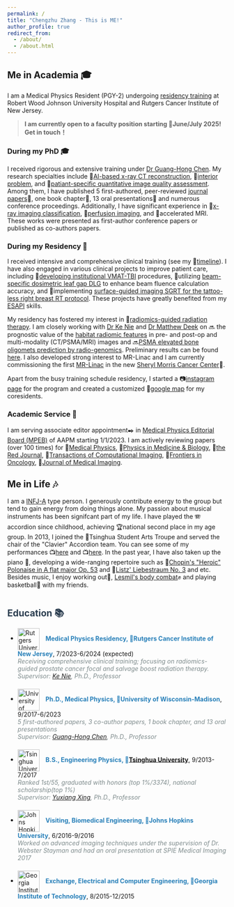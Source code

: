 ```yaml
---
permalink: /
title: "Chengzhu Zhang - This is ME!"
author_profile: true
redirect_from: 
  - /about/
  - /about.html
---
```


<style>
  .section-title {
    font-size: 1.5em;
    font-weight: bold;
    color: #2c3e50;
    margin-top: 2em;
  }

  .subsection-title {
    font-size: 1.25em;
    font-weight: bold;
    color: #34495e;
    margin-top: 1.5em;
  }

  .timeline {
    margin: 1em 0;
  }

  .timeline-item {
    margin-bottom: 1.5em;
  }

  .institution {
    font-weight: bold;
    color: #2980b9;
  }

  .supervisor {
    font-style: italic;
    color: #7f8c8d;
  }

  .logo {
    width: 50px;
    vertical-align: middle;
    margin-right: 10px;
  }

  .comment {
    font-style: italic;
    color: #7f8c8d;
  }
</style>

## Me in Academia 🎓

I am a Medical Physics Resident (PGY-2) undergoing [residency training](https://sites.rutgers.edu/cinj-radiation-oncology/medical-physics-residency/) at Robert Wood Johnson University Hospital and Rutgers Cancer Institute of New Jersey. 
> **I am currently open to a faculty position starting 📅June/July 2025! Get in touch！**

### During my PhD 🎓
I received rigorous and extensive training under [Dr Guang-Hong Chen](https://scholar.google.com/citations?user=nw7lybEAAAAJ&hl=en). My research specialties include 🔹[AI-based x-ray CT reconstruction](/research/research-1), 🔹[interior problem](/research/research-2), and 🔹[patiant-specific quantitative image quality assessment](/research/research-3). Among them, I have published 5 first-authored, peer-reviewed [journal papers](/publication)📄, one book chapter🔖, 13 oral presentations🎤 and numerous conference proceedings. Additionally, I have significant experience in 🔹[x-ray imaging classification](/publication/2019-CV19Net-2), 🔹[perfusion imaging](/research/research-4), and 🔹accelerated MRI. These works were presented as first-author conference papers or published as co-authors papers. 

### During my Residency 🏥
I received intensive and comprehensive clinical training (see my 📆[timeline](/clinical)). I have also engaged in various clinical projects to improve patient care, including 🔸[developing institutional VMAT-TBI](/clinical/clinical-TBI) procedures, 🔸utilizing [beam-specific dosimetric leaf gap DLG](/clinical/clinical-DLG) to enhance beam fluence calculation accuracy, and 🔸implementing [surface-guided imaging SGRT for the tattoo-less right breast RT protocol](/clinical/clinical-SGRT). These projects have greatly benefited from my [ESAPI](/clinical/clinical-ESAPI) skills.

My residency has fostered my interest in 🔹[radiomics-guided radiation therapy](/research/research-5). I am closely working with [Dr Ke Nie](https://scholar.google.com/citations?user=1BKalcwAAAAJ&hl=en) and [Dr Matthew Deek](https://scholar.google.com/citations?user=LDJBBWEAAAAJ&hl=en) on 🔜 the prognostic value of the [habitat radiomic features](/images/HabitatProstate1.png) in pre- and post-op and multi-modality (CT/PSMA/MRI) images and 🔜[PSMA elevated bone oligomets prediction by radio-genomics](/files/bonemets.pdf). Preliminary results can be found [here](/images/HabitatProstate2.png). I also developed strong interest to MR-Linac and I am currently commissioning the first [MR-Linac](/clinical/clinical-MRLC) in the new [Sheryl Morris Cancer Center](https://www.rwjbh.org/blog/2024/january/coming-soon-new-jersey-s-first-freestanding-canc/)🏥.

Apart from the busy training schedule residency, I started a 📷[instagram page](https://www.instagram.com/nbmedphys?utm_source=ig_web_button_share_sheet&igsh=ZDNlZDc0MzIxNw==) for the program and created a customized 📌[google map](https://www.google.com/maps/d/edit?mid=1BZHwVmbjk2Ad-1wKqSe_PJH9om_h5Fs&usp=sharing) for my coresidents.

### Academic Service 📧
I am serving associate editor appointment✒️ in [Medical Physics Editorial Board (MPEB)](https://www.aapm.org/org/structure/default.asp?committee_code=MPBAE) of AAPM starting 1/1/2023. I am actively reviewing papers (over 100 times) for 📘[Medical Physics](https://aapm.onlinelibrary.wiley.com/journal/24734209), 📗[Physics in Medicine & Biology](https://iopscience.iop.org/journal/0031-9155), 📕[the Red Journal](https://www.redjournal.org/), 📓[Transactions of Computational Imaging](https://ieeexplore.ieee.org/xpl/RecentIssue.jsp?punumber=6745852), 📔[Frontiers in Oncology](https://www.frontiersin.org/journals/oncology), 📒[Journal of Medical Imaging](https://www.spiedigitallibrary.org/journals/journal-of-medical-imaging#_=_).

## Me in Life 🎶
I am a [INFJ-A](https://www.16personalities.com/infj-personality) type person. I generously contribute energy to the group but tend to gain energy from doing things alone. My passion about musical instruments has been signifcant part of my life. I have played the 🪗accordion since childhood, achieving 🏆national second place in my age group. In 2013, I joined the 🎻Tsinghua Student Arts Troupe and served the chair of the "Clavier" Accordion team. You can see some of my performances 📺[here](https://www.youtube.com/watch?v=x7G1gQj_ozg) and 📺[here](https://www.youtube.com/watch?v=2bYkOFqpb14). In the past year, I have also taken up the piano 🎹, developing a wide-ranging repertoire such as 🎼[Chopin's "Heroic" Polonaise in A flat major Op. 53](https://www.youtube.com/watch?v=aZYYoDDmg8M) and 🎼[Listz' Liebestraum No. 3](https://www.youtube.com/watch?v=lhW_tRmpLFs) and etc. Besides music, I enjoy working out💪, [Lesmil's body combat](https://www.lesmills.com/us/workouts/fitness-classes/bodycombat/)✊ and playing basketball🏀 with my friends.

<div class="section-title">Education 📚</div>

<ul class="timeline">
  <li class="timeline-item">
    <img src="{{ site.baseurl }}/images/Rutgers_University_Logo.png" alt="Rutgers University" class="logo">
    <span class="institution">Medical Physics Residency, 🏫Rutgers Cancer Institute of New Jersey</span>, 7/2023-6/2024 (expected)
    <div class="comment">Receiving comprehensive clinical training; focusing on radiomics-guided prostate cancer focal and salvage boost radiation therapy.</div>
    <div class="supervisor">Supervisor: <a href="https://scholar.google.com/citations?user=1BKalcwAAAAJ&hl=en">Ke Nie</a>, Ph.D., Professor</div>
  </li>
  <li class="timeline-item">
    <img src="{{ site.baseurl }}/images/Wisconsin_Madison_Logo.png" alt="University of Wisconsin-Madison" class="logo">
    <span class="institution">Ph.D., Medical Physics, 🏫University of Wisconsin-Madison</span>, 9/2017-6/2023
    <div class="comment">5 first-authored papers, 3 co-author papers, 1 book chapter, and 13 oral presentations</div>
    <div class="supervisor">Supervisor: <a href="https://scholar.google.com/citations?user=nw7lybEAAAAJ&hl=en">Guang-Hong Chen</a>, Ph.D., Professor</div>
  </li>
  <li class="timeline-item">
    <img src="{{ site.baseurl }}/images/Tsinghua_University_Logo.png" alt="Tsinghua University" class="logo">
    <span class="institution">B.S., Engineering Physics, 🏫<a href="https://www.usnews.com/education/best-global-universities/china">Tsinghua University</a></span>, 9/2013-7/2017
    <div class="comment">Ranked 1st/55, graduated with honors (top 1%/3374), national scholarship(top 1%)</div>
    <div class="supervisor">Supervisor: <a href="https://scholar.google.com/citations?user=iWsEXE0AAAAJ&hl=zh-CN">Yuxiang Xing</a>, Ph.D., Professor</div>
  </li>
    <li class="timeline-item">
    <img src="{{ site.baseurl }}/images/Johns_Hopkins_University_Logo.png" alt="Johns Hopkins University" class="logo">
    <span class="institution">Visiting, Biomedical Engineering, 🏫Johns Hopkins University</span>, 6/2016-9/2016
    <div class="comment">Worked on advanced imaging techniques under the supervision of Dr. Webster Stayman and had an oral presentation at SPIE Medical Imaging 2017</div>
  </li>
  <li class="timeline-item">
    <img src="{{ site.baseurl }}/images/GIT_Logo.png" alt="Georgia Institute of Technology" class="logo">
    <span class="institution">Exchange, Electrical and Computer Engineering, 🏫Georgia Institute of Technology</span>, 8/2015-12/2015
  </li>

</ul>
